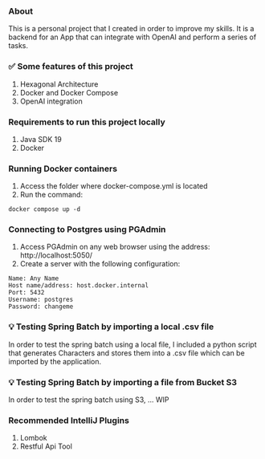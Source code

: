 ### About
This is a personal project that I created in order to improve my skills. It is a backend for an App that can integrate with OpenAI and perform a series of tasks.

### ✅ Some features of this project
1. Hexagonal Architecture
2. Docker and Docker Compose
3. OpenAI integration

### Requirements to run this project locally
1. Java SDK 19
2. Docker

### Running Docker containers
1. Access the folder where docker-compose.yml is located
2. Run the command:
```
docker compose up -d 
```

### Connecting to Postgres using PGAdmin
1. Access PGAdmin on any web browser using the address: http://localhost:5050/
2. Create a server with the following configuration:
```
Name: Any Name
Host name/address: host.docker.internal
Port: 5432
Username: postgres
Password: changeme
```

### 💡 Testing Spring Batch by importing a local .csv file
In order to test the spring batch using a local file, I included a python script 
that generates Characters and stores them into a .csv file which can be imported by the application.

### 💡 Testing Spring Batch by importing a file from Bucket S3
In order to test the spring batch using S3, ... WIP

### Recommended IntelliJ Plugins
1. Lombok
2. Restful Api Tool
